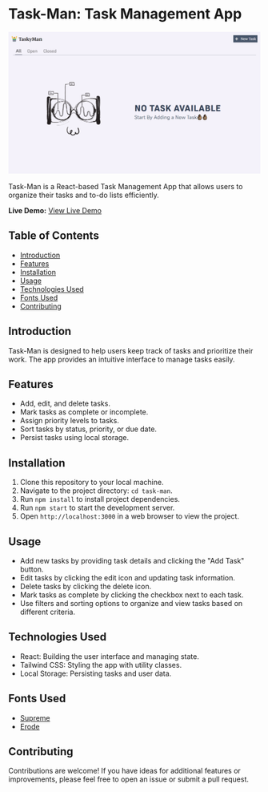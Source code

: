# Task-Man: Task Management App

![Project Screenshot](./src/Assets/Images/Screenshot%20(463).png)

Task-Man is a React-based Task Management App that allows users to organize their tasks and to-do lists efficiently.

**Live Demo:** [View Live Demo](https://your-live-demo-link.com)

## Table of Contents
- [Introduction](#introduction)
- [Features](#features)
- [Installation](#installation)
- [Usage](#usage)
- [Technologies Used](#technologies-used)
- [Fonts Used](#fonts-used)
- [Contributing](#contributing)
## Introduction
Task-Man is designed to help users keep track of tasks and prioritize their work. The app provides an intuitive interface to manage tasks easily.

## Features
- Add, edit, and delete tasks.
- Mark tasks as complete or incomplete.
- Assign priority levels to tasks.
- Sort tasks by status, priority, or due date.
- Persist tasks using local storage.

## Installation
1. Clone this repository to your local machine.
2. Navigate to the project directory: `cd task-man`.
3. Run `npm install` to install project dependencies.
4. Run `npm start` to start the development server.
5. Open `http://localhost:3000` in a web browser to view the project.

## Usage
- Add new tasks by providing task details and clicking the "Add Task" button.
- Edit tasks by clicking the edit icon and updating task information.
- Delete tasks by clicking the delete icon.
- Mark tasks as complete by clicking the checkbox next to each task.
- Use filters and sorting options to organize and view tasks based on different criteria.

## Technologies Used
- React: Building the user interface and managing state.
- Tailwind CSS: Styling the app with utility classes.
- Local Storage: Persisting tasks and user data.

## Fonts Used
- [Supreme](https://www.fontshare.com/fonts/supreme)
- [Erode](https://www.fontshare.com/fonts/erode)
## Contributing
Contributions are welcome! If you have ideas for additional features or improvements, please feel free to open an issue or submit a pull request.
